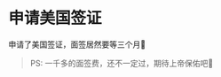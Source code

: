 # 申请美国签证

申请了美国签证，面签居然要等三个月🤣

<ImgView title="美国签证" url="https://6.z.wiki/autoupload/20231217/JHg4.948X1516-image.png" />

<ImgView title="美国签证" url="https://1.z.wiki/autoupload/20231217/LE1M.1234X1926-image.png" />

<ImgView title="美国签证" url="https://0.z.wiki/autoupload/20231217/8gJJ.154X544-image.png" />

> PS: 一千多的面签费，还不一定过，期待上帝保佑吧🙏
